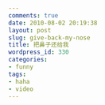```yaml
---
comments: true
date: 2010-08-02 20:19:38
layout: post
slug: give-back-my-nose
title: 把鼻子还给我
wordpress_id: 330
categories:
- funny
tags:
- haha
- video
---
```



